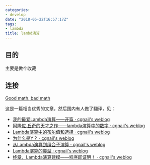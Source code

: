 ```yaml
---
categories: 
- develop
date: "2018-05-22T16:57:17Z"
tags: 
- lambda
title: lambd演算
---
```


<!--more-->
## 目的

主要是做个收藏

## 连接

[Good math, bad math](http://goodmath.blogspot.com/)

这是一篇相当优秀的文章，然后国内有人做了翻译，见：

- [我的最爱Lambda演算——开篇 · cgnail's weblog](https://link.zhihu.com/?target=http%3A//cgnail.github.io/academic/lambda-1/)
- [阿隆佐.丘奇的天才之作——lambda演算中的数字 · cgnail's weblog](https://link.zhihu.com/?target=http%3A//cgnail.github.io/academic/lambda-2/)
- [Lambda演算中的布尔值和选择 · cgnail's weblog](https://link.zhihu.com/?target=http%3A//cgnail.github.io/academic/lambda-3/)
- [为什么是Y？ · cgnail's weblog](https://link.zhihu.com/?target=http%3A//cgnail.github.io/academic/lambda-4/)
- [从Lambda演算到组合子演算 · cgnail's weblog](https://link.zhihu.com/?target=http%3A//cgnail.github.io/academic/lambda-5/)
- [Lambda演算的类型 · cgnail's weblog](https://link.zhihu.com/?target=http%3A//cgnail.github.io/academic/lambda-6/)
- [终章，Lambda演算建模——程序即证明！ · cgnail's weblog](https://link.zhihu.com/?target=http%3A//cgnail.github.io/academic/lambda-7/)
